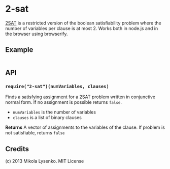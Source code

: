 2-sat
=====
[2SAT](http://en.wikipedia.org/wiki/2-satisfiability) is a restricted version of the boolean satisfiability problem where the number of variables per clause is at most 2.  Works both in node.js and in the browser using browserify.

## Example

```javascript
```

## API

### `require("2-sat")(numVariables, clauses)`
Finds a satisfying assignment for a 2SAT problem written in conjunctive normal form.  If no assignment is possible returns `false`.

* `numVariables` is the number of variables
* `clauses` is a list of binary clauses

**Returns** A vector of assignments to the variables of the clause.  If problem is not satisfiable, returns `false`

## Credits
(c) 2013 Mikola Lysenko. MIT License